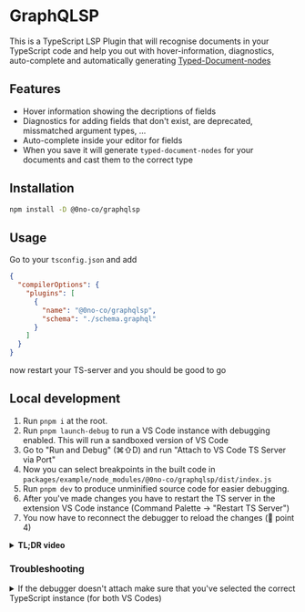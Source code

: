 # GraphQLSP

This is a TypeScript LSP Plugin that will recognise documents in your
TypeScript code and help you out with hover-information, diagnostics,
auto-complete and automatically generating [Typed-Document-nodes](https://the-guild.dev/graphql/codegen/plugins/typescript/typed-document-node)

## Features

- Hover information showing the decriptions of fields
- Diagnostics for adding fields that don't exist, are deprecated, missmatched argument types, ...
- Auto-complete inside your editor for fields
- When you save it will generate `typed-document-nodes` for your documents and cast them to the correct type

## Installation

```sh
npm install -D @0no-co/graphqlsp
```

## Usage

Go to your `tsconfig.json` and add

```json
{
  "compilerOptions": {
    "plugins": [
      {
        "name": "@0no-co/graphqlsp",
        "schema": "./schema.graphql"
      }
    ]
  }
}
```

now restart your TS-server and you should be good to go

## Local development

1. Run `pnpm i` at the root.
1. Run `pnpm launch-debug` to run a VS Code instance with debugging enabled. This will run a sandboxed version of VS Code 
1. Go to "Run and Debug" (⌘⇧D) and run "Attach to VS Code TS Server via Port"
1. Now you can select breakpoints in the built code in `packages/example/node_modules/@0no-co/graphqlsp/dist/index.js`
1. Run `pnpm dev` to produce unminified source code for easier debugging.
1. After you've made changes you have to restart the TS server in the extension VS Code instance (Command Palette -> "Restart TS Server")
1. You now have to reconnect the debugger to reload the changes (🔄 point 4)

<details>
  <summary><b>TL;DR video</b></summary>

https://user-images.githubusercontent.com/571589/232340571-4fcf0c97-6817-497f-bee9-7be07baeb10e.mp4

</details>
  
### Troubleshooting

<details>
<summary>If the debugger doesn't attach make sure that you've selected the correct TypeScript instance (for both VS Codes)</summary>
<img src="https://user-images.githubusercontent.com/571589/232340638-1ba61c96-7aed-46ae-a192-0d2c070d18fb.png" height=500 />
</details>



